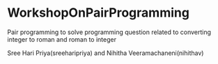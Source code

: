 # WorkshopOnPairProgramming
Pair programming to solve programming question related to converting integer to roman and roman to integer

Sree Hari Priya(sreeharipriya) and Nihitha Veeramachaneni(nihithav)
